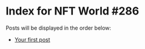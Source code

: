 # Index for NFT World #286
Posts will be displayed in the order below:

- [Your first post](./001-first.md)

